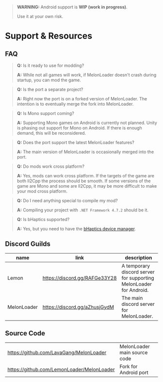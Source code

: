 > **WARNING:** Android support is **WIP (work in progress)**.
>
> Use it at your own risk.
# Support & Resources
## FAQ

> **Q:** Is it ready to use for modding?
>
> **A:** While not all games will work, if MelonLoader doesn't crash during startup, you can mod the game.

> **Q:** Is the port a separate project?
> 
> **A:** Right now the port is on a forked version of MelonLoader. The intention is to eventually merge the fork into MelonLoader.

> **Q:** Is Mono support coming?
> 
> **A:** Supporting Mono games on Android is currently not planned. Unity is phasing out support for Mono on Android. If there is enough demand, this will be reconsidered.

> **Q:** Does the port support the latest MelonLoader features?
> 
> **A:** The main version of MelonLoader is occasionally merged into the port.

[//]: # (wont be taking bug reports until ready to focus for release)
[//]: # (> **Q:** Where should I report bugs?)
[//]: # (> )
[//]: # (> **A:** The support discord for the Android port would be the best place. https://discord.gg/RAFGe33Y28)

> **Q:** Do mods work cross platform?
> 
> **A:** Yes, mods can work cross platform. If the targets of the game are both Il2Cpp the process should be smooth. If some versions of the game are Mono and some are Il2Cpp, it may be more difficult to make your mod cross platform. 

> **Q:** Do I need anything special to compile my mod?
> 
> **A:** Compiling your project with `.NET Framework 4.7.2` should be it.

> **Q:** Is bHaptics supported?
>
> **A:** Yes, but you need to have the [bHaptics device manager](https://sidequestvr.com/app/3165/bhaptics-player).

## Discord Guilds
| name        | link                          | description                                                        |
|-------------|-------------------------------|--------------------------------------------------------------------|
| Lemon       | https://discord.gg/RAFGe33Y28 | A temporary discord server for supporting MelonLoader for Android. |
| MelonLoader | https://discord.gg/aZhusjGydM | The main discord server for MelonLoader.                           |

## Source Code
|                                            |                              |
|--------------------------------------------|------------------------------|
| https://github.com/LavaGang/MelonLoader    | MelonLoader main source code |
| https://github.com/LemonLoader/MelonLoader | Fork for Android port        |
